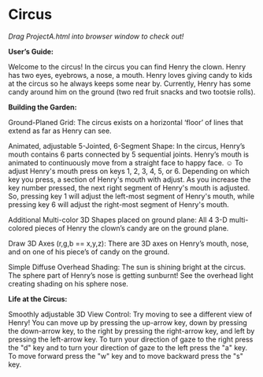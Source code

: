 # Circus

<i>Drag ProjectA.html into browser window to check out!</i><br>

<b>User’s Guide:</b>

Welcome to the circus! In the circus you can find Henry the clown. Henry has two eyes, eyebrows, a nose, a mouth. Henry loves giving candy to kids at the circus so he always keeps some near by. Currently, Henry has some candy around him on the ground (two red fruit snacks and two tootsie rolls). 

<b>Building the Garden:</b>

Ground-Planed Grid: The circus exists on a horizontal ‘floor’ of lines that extend as far as Henry can see. 

Animated, adjustable 5-Jointed, 6-Segment Shape: In the circus, Henry’s mouth contains 6 parts connected by 5 sequential joints. Henry’s mouth is animated to continuously move from a straight face to happy face. ☺ To adjust Henry's mouth press on keys 1, 2, 3, 4, 5, or 6. Depending on which key you press, a section of Henry's mouth with adjust. As you increase the key number pressed, the next right segment of Henry's mouth is adjusted. So, pressing key 1 will adjust the left-most segment of Henry's mouth, while pressing key 6 will adjust the right-most segment of Henry's mouth.

Additional Multi-color 3D Shapes placed on ground plane: All 4 3-D multi-colored pieces of Henry the clown’s candy are on the ground plane. 

Draw 3D Axes (r,g,b == x,y,z): There are 3D axes on Henry’s mouth, nose, and on one of his piece’s of candy on the ground.

Simple Diffuse Overhead Shading: The sun is shining bright at the circus. The sphere part of Henry’s nose is getting sunburnt! See the overhead light creating shading on his sphere nose.


<b>Life at the Circus:</b>


Smoothly adjustable 3D View Control: Try moving to see a different view of Henry! You can move up by pressing the up-arrow key, down by pressing the down-arrow key, to the right by pressing the right-arrow key, and left by pressing the left-arrow key. To turn your direction of gaze to the right press the "d" key and to turn your direction of gaze to the left press the "a" key. To move forward press the "w" key and to move backward press the "s" key.
